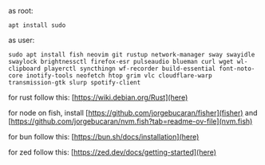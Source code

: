 
as root:
```
apt install sudo 
```

as user:
```
sudo apt install fish neovim git rustup network-manager sway swayidle swaylock brightnessctl firefox-esr pulseaudio blueman curl wget wl-clipboard playerctl syncthingn wf-recorder build-essential font-noto-core inotify-tools neofetch htop grim vlc cloudflare-warp transmission-gtk slurp spotify-client
```

for rust follow this: [https://wiki.debian.org/Rust](here)

for node on fish, install [https://github.com/jorgebucaran/fisher](fisher) and [https://github.com/jorgebucaran/nvm.fish?tab=readme-ov-file](nvm.fish)

for bun follow this: [https://bun.sh/docs/installation](here)

for zed follow this: [https://zed.dev/docs/getting-started](here)
